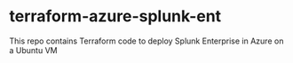# terraform-azure-splunk-ent
This repo contains Terraform code to deploy Splunk Enterprise in Azure on a Ubuntu VM
